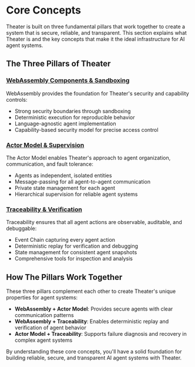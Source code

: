 # Core Concepts

Theater is built on three fundamental pillars that work together to create a system that is secure, reliable, and transparent. This section explains what Theater is and the key concepts that make it the ideal infrastructure for AI agent systems.

## The Three Pillars of Theater

### [WebAssembly Components & Sandboxing](./wasm-components.md)

WebAssembly provides the foundation for Theater's security and capability controls:

- Strong security boundaries through sandboxing
- Deterministic execution for reproducible behavior
- Language-agnostic agent implementation
- Capability-based security model for precise access control

### [Actor Model & Supervision](./actor-model.md)

The Actor Model enables Theater's approach to agent organization, communication, and fault tolerance:

- Agents as independent, isolated entities
- Message-passing for all agent-to-agent communication
- Private state management for each agent
- Hierarchical supervision for reliable agent systems

### [Traceability & Verification](./traceability.md)

Traceability ensures that all agent actions are observable, auditable, and debuggable:

- Event Chain capturing every agent action
- Deterministic replay for verification and debugging
- State management for consistent agent snapshots
- Comprehensive tools for inspection and analysis

## How The Pillars Work Together

These three pillars complement each other to create Theater's unique properties for agent systems:

- **WebAssembly + Actor Model**: Provides secure agents with clear communication patterns
- **WebAssembly + Traceability**: Enables deterministic replay and verification of agent behavior
- **Actor Model + Traceability**: Supports failure diagnosis and recovery in complex agent systems

By understanding these core concepts, you'll have a solid foundation for building reliable, secure, and transparent AI agent systems with Theater.
